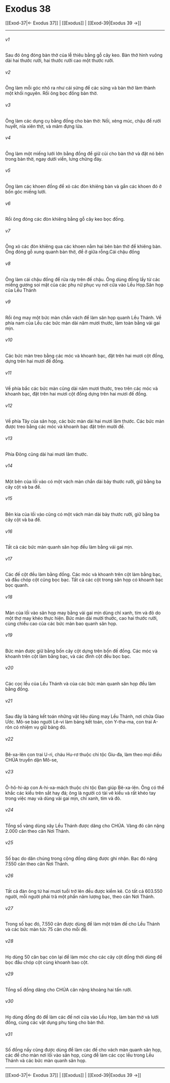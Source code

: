 # Exodus 38

[[Exod-37|← Exodus 37]] | [[Exodus]] | [[Exod-39|Exodus 39 →]]
***



###### v1 
Sau đó ông đóng bàn thờ của lễ thiêu bằng gỗ cây keo. Bàn thờ hình vuông dài hai thước rưỡi, hai thước rưỡi cao một thước rưỡi. 

###### v2 
Ông làm mỗi góc nhô ra như cái sừng để các sừng và bàn thờ làm thành một khối nguyên. Rồi ông bọc đồng bàn thờ. 

###### v3 
Ông làm các dụng cụ bằng đồng cho bàn thờ: Nồi, xẻng múc, chậu để rưới huyết, nĩa xiên thịt, và mâm đựng lửa. 

###### v4 
Ông làm một miếng lưới lớn bằng đồng để giữ củi cho bàn thờ và đặt nó bên trong bàn thờ, ngay dưới viền, lưng chừng đáy. 

###### v5 
Ông làm các khoen đồng để xỏ các đòn khiêng bàn và gắn các khoen đó ở bốn góc miếng lưới. 

###### v6 
Rồi ông đóng các đòn khiêng bằng gỗ cây keo bọc đồng. 

###### v7 
Ông xỏ các đòn khiêng qua các khoen nằm hai bên bàn thờ để khiêng bàn. Ông đóng gỗ xung quanh bàn thờ, để ở giữa rỗng.Cái chậu đồng 

###### v8 
Ông làm cái chậu đồng để rửa ráy trên đế chậu. Ông dùng đồng lấy từ các miếng gương soi mặt của các phụ nữ phục vụ nơi cửa vào Lều Họp.Sân họp của Lều Thánh 

###### v9 
Rồi ông may một bức màn chắn vách để làm sân họp quanh Lều Thánh. Về phía nam của Lều các bức màn dài năm mươi thước, làm toàn bằng vải gai mịn. 

###### v10 
Các bức màn treo bằng các móc và khoanh bạc, đặt trên hai mươi cột đồng, dựng trên hai mươi đế đồng. 

###### v11 
Về phía bắc các bức màn cũng dài năm mươi thước, treo trên các móc và khoanh bạc, đặt trên hai mươi cột đồng dựng trên hai mươi đế đồng. 

###### v12 
Về phía Tây của sân họp, các bức màn dài hai mươi lăm thước. Các bức màn được treo bằng các móc và khoanh bạc đặt trên mười đế. 

###### v13 
Phía Đông cũng dài hai mươi lăm thước. 

###### v14 
Một bên của lối vào có một vách màn chắn dài bảy thước rưỡi, giữ bằng ba cây cột và ba đế. 

###### v15 
Bên kia của lối vào cũng có một vách màn dài bảy thước rưỡi, giữ bằng ba cây cột và ba đế. 

###### v16 
Tất cả các bức màn quanh sân họp đều làm bằng vải gai mịn. 

###### v17 
Các đế cột đều làm bằng đồng. Các móc và khoanh trên cột làm bằng bạc, và đầu chóp cột cũng bọc bạc. Tất cả các cột trong sân họp có khoanh bạc bọc quanh. 

###### v18 
Màn của lối vào sân họp may bằng vải gai mịn dùng chỉ xanh, tím và đỏ do một thợ may khéo thực hiện. Bức màn dài mười thước, cao hai thước rưỡi, cùng chiều cao của các bức màn bao quanh sân họp. 

###### v19 
Bức màn được giữ bằng bốn cây cột dựng trên bốn đế đồng. Các móc và khoanh trên cột làm bằng bạc, và các đỉnh cột đều bọc bạc. 

###### v20 
Các cọc lều của Lều Thánh và của các bức màn quanh sân họp đều làm bằng đồng. 

###### v21 
Sau đây là bảng kết toán những vật liệu dùng may Lều Thánh, nơi chứa Giao Ước. Mô-se bảo người Lê-vi làm bảng kết toán, còn Y-tha-ma, con trai A-rôn có nhiệm vụ giữ bảng đó. 

###### v22 
Bê-xa-lên con trai U-ri, cháu Hu-rơ thuộc chi tộc Giu-đa, làm theo mọi điều CHÚA truyền dặn Mô-se, 

###### v23 
Ô-hô-hi-áp con A-hi-xa-mách thuộc chi tộc Đan giúp Bê-xa-lên. Ông có thể khắc các kiểu trên sắt hay đá; ông là người có tài vẽ kiểu và rất khéo tay trong việc may và dùng vải gai mịn, chỉ xanh, tím và đỏ. 

###### v24 
Tổng số vàng dùng xây Lều Thánh được dâng cho CHÚA. Vàng đó cân nặng 2.000 cân theo cân Nơi Thánh. 

###### v25 
Số bạc do dân chúng trong cộng đồng dâng được ghi nhận. Bạc đó nặng 7.550 cân theo cân Nơi Thánh. 

###### v26 
Tất cả đàn ông từ hai mươi tuổi trở lên đều được kiểm kê. Có tất cả 603.550 người, mỗi người phải trả một phần năm lượng bạc, theo cân Nơi Thánh. 

###### v27 
Trong số bạc đó, 7.550 cân được dùng để làm một trăm đế cho Lều Thánh và các bức màn tức 75 cân cho mỗi đế. 

###### v28 
Họ dùng 50 cân bạc còn lại để làm móc cho các cây cột đồng thời dùng để bọc đầu chóp cột cùng khoanh bao cột. 

###### v29 
Tổng số đồng dâng cho CHÚA cân nặng khoảng hai tấn rưỡi. 

###### v30 
Họ dùng đồng đó để làm các đế nơi cửa vào Lều Họp, làm bàn thờ và lưới đồng, cùng các vật dụng phụ tùng cho bàn thờ. 

###### v31 
Số đồng nầy cũng được dùng để làm các đế cho vách màn quanh sân họp, các đế cho màn nơi lối vào sân họp, cùng để làm các cọc lều trong Lều Thánh và các bức màn quanh sân họp.

***
[[Exod-37|← Exodus 37]] | [[Exodus]] | [[Exod-39|Exodus 39 →]]
